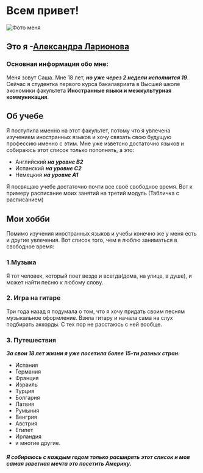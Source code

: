 # Всем привет!
![Фото меня](Desktop/FC80R21YkJo.jpg)
## Это я -[Александра Ларионова](https://vk.com/id60125544 "Моя страница вк")
### Основная информация обо мне:
Меня зовут Саша. Мне 18 лет, ___но уже через 2 недели исполнится 19___. Сейчас я студентка первого курса бакалавриата в Высшей школе экономики факультета **Иностранные языки и межкультурная коммуникация**. 

## Об учебе
Я поступила именно на этот факультет, потому что я увлечена изучением иностранных языков и хочу связать свою будущую профессию именно с этим. Мне уже изветсно достаточно языков и собираюсь этот список только пополнять, а это:
+ Английский ***на уровне B2***
+ Испанский ***на уровне С2***
+ Немецкий ***на уровне A1***

Я посвящаю учебе достаточно  почти все своё свободное время. Вот к примеру расписание моих занятий на третий модуль
(Табличка с расписанием)

## Мои хобби
Помимо изучения иностранных языков и учебы конечно же у меня есть и другие увлечения. 
Вот список того, чем я люблю заниматься в свободное время:
### 1.Музыка
Я тот человек, который поет везде и всегда(дома, на улице, в душе), и может найти песню к любому слову. 
### 2. Игра на гитаре 
Три года назад я подумала о том, что я хочу придать своим песням музыкальное оформление. Взяла гитару и начала сама на слух подбирать аккорды. С тех пор не расстаюсь с ней вообще.
### 3. Путешествия
***За свои 18 лет жизни я уже посетила более 15-ти разных стран:***
* Испания 
* Германия
* Франция 
* Израиль
* Турция
* Болгария
* Латвия 
* Румыния 
* Венгрия 
* Австрия
* Египет 
* Ирландия 
* и многие другие.
##### Я собираюсь с каждым годом только расширять этот список и моя самая заветная мечта это посетить Америку.
